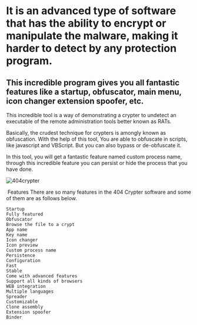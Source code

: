 # It is an advanced type of software that has the ability to encrypt or manipulate the malware, making it harder to detect by any protection program.

## This incredible program gives you all fantastic features like a startup, obfuscator, main menu, icon changer extension spoofer, etc.


This incredible tool is a way of demonstrating a crypter to undetect an executable of the remote administration tools better known as RATs.

Basically, the crudest technique for crypters is amongly known as obfuscation. With the help of this tool, You are able to obfuscate in scripts, like javascript and VBScript. But you can also bypass or de-obfuscate it.

In this tool, you will get a fantastic feature named custom process name, through this incredible feature you can persist or hide the process that you have done.


![404crypter](https://github.com/user-attachments/assets/3dfa82ad-fbba-464b-8913-531556f01b6e)

​
Features​
There are so many features in the 404 Crypter software and some of them are as follows below.

    Startup
    Fully featured
    Obfuscator
    Browse the file to a crypt
    App name
    Key name
    Icon changer
    Icon preview
    Custom process name
    Persistence
    Configuration
    Fast
    Stable
    Come with advanced features
    Support all kinds of browsers
    WEB integration
    Multiple languages
    Spreader
    Customizable
    Clone assembly
    Extension spoofer
    Binder
